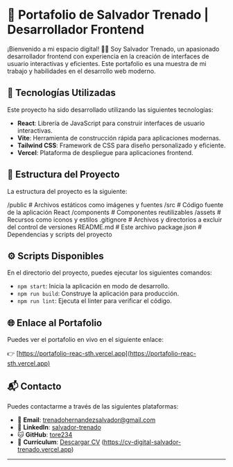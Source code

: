 # 🐘 Portafolio de Salvador Trenado | Desarrollador Frontend

¡Bienvenido a mi espacio digital! 👨‍💻 Soy Salvador Trenado, un apasionado desarrollador frontend con experiencia en la creación de interfaces de usuario interactivas y eficientes. Este portafolio es una muestra de mi trabajo y habilidades en el desarrollo web moderno.

## 🚀 Tecnologías Utilizadas

Este proyecto ha sido desarrollado utilizando las siguientes tecnologías:

- **React**: Librería de JavaScript para construir interfaces de usuario interactivas.
- **Vite**: Herramienta de construcción rápida para aplicaciones modernas.
- **Tailwind CSS**: Framework de CSS para diseño personalizado y eficiente.
- **Vercel**: Plataforma de despliegue para aplicaciones frontend.

## 📂 Estructura del Proyecto

La estructura del proyecto es la siguiente:

/public # Archivos estáticos como imágenes y fuentes
/src # Código fuente de la aplicación React
/components # Componentes reutilizables
/assets # Recursos como iconos y estilos
.gitignore # Archivos y directorios a excluir del control de versiones
README.md # Este archivo
package.json # Dependencias y scripts del proyecto


## ⚙️ Scripts Disponibles

En el directorio del proyecto, puedes ejecutar los siguientes comandos:

- `npm start`: Inicia la aplicación en modo de desarrollo.
- `npm run build`: Construye la aplicación para producción.
- `npm run lint`: Ejecuta el linter para verificar el código.

## 🌐 Enlace al Portafolio

Puedes ver el portafolio en vivo en el siguiente enlace:

👉 [https://portafolio-reac-sth.vercel.app](https://portafolio-reac-sth.vercel.app)

## 📬 Contacto

Puedes contactarme a través de las siguientes plataformas:

- 📧 **Email**: [trenadohernandezsalvador@gmail.com](mailto:trenadohernandezsalvador@gmail.com)
- 🔗 **LinkedIn**: [salvador-trenado](https://www.linkedin.com/in/salvador-trenado)
- 🐱 **GitHub**: [tore234](https://github.com/tore234)
- 📄 **Currículum**: [Descargar CV](#) (https://cv-digital-salvador-trenado.vercel.app)

---


